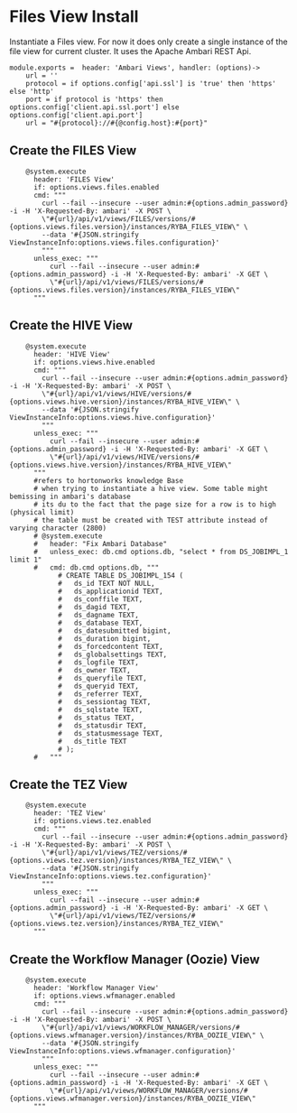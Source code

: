 
# Files View Install
Instantiate a Files view. For now it does only create a single instance of the file view for current cluster.
It uses the Apache Ambari REST Api.

    module.exports =  header: 'Ambari Views', handler: (options)->
        url = ''
        protocol = if options.config['api.ssl'] is 'true' then 'https' else 'http'
        port = if protocol is 'https' then options.config['client.api.ssl.port'] else options.config['client.api.port']
        url = "#{protocol}://#{@config.host}:#{port}"

## Create the FILES View

        @system.execute
          header: 'FILES View'
          if: options.views.files.enabled
          cmd: """
            curl --fail --insecure --user admin:#{options.admin_password} -i -H 'X-Requested-By: ambari' -X POST \
            \"#{url}/api/v1/views/FILES/versions/#{options.views.files.version}/instances/RYBA_FILES_VIEW\" \
            --data '#{JSON.stringify ViewInstanceInfo:options.views.files.configuration}'
            """ 
          unless_exec: """
              curl --fail --insecure --user admin:#{options.admin_password} -i -H 'X-Requested-By: ambari' -X GET \
              \"#{url}/api/v1/views/FILES/versions/#{options.views.files.version}/instances/RYBA_FILES_VIEW\"
          """

## Create the HIVE View

        @system.execute
          header: 'HIVE View'
          if: options.views.hive.enabled
          cmd: """
            curl --fail --insecure --user admin:#{options.admin_password} -i -H 'X-Requested-By: ambari' -X POST \
            \"#{url}/api/v1/views/HIVE/versions/#{options.views.hive.version}/instances/RYBA_HIVE_VIEW\" \
            --data '#{JSON.stringify ViewInstanceInfo:options.views.hive.configuration}'
            """ 
          unless_exec: """
              curl --fail --insecure --user admin:#{options.admin_password} -i -H 'X-Requested-By: ambari' -X GET \
              \"#{url}/api/v1/views/HIVE/versions/#{options.views.hive.version}/instances/RYBA_HIVE_VIEW\"
          """
          #refers to hortonworks knowledge Base
          # when trying to instantiate a hive view. Some table might bemissing in ambari's database
          # its du to the fact that the page size for a row is to high (physical limit)
          # the table must be created with TEST attribute instead of varying character (2800)
          # @system.execute
          #   header: "Fix Ambari Database"
          #   unless_exec: db.cmd options.db, "select * from DS_JOBIMPL_1 limit 1"
          #   cmd: db.cmd options.db, """
                # CREATE TABLE DS_JOBIMPL_154 (
                #   ds_id TEXT NOT NULL,
                #   ds_applicationid TEXT,
                #   ds_conffile TEXT,
                #   ds_dagid TEXT,
                #   ds_dagname TEXT,
                #   ds_database TEXT,
                #   ds_datesubmitted bigint,
                #   ds_duration bigint,
                #   ds_forcedcontent TEXT,
                #   ds_globalsettings TEXT,
                #   ds_logfile TEXT,
                #   ds_owner TEXT,
                #   ds_queryfile TEXT,
                #   ds_queryid TEXT,
                #   ds_referrer TEXT,
                #   ds_sessiontag TEXT,
                #   ds_sqlstate TEXT,
                #   ds_status TEXT,
                #   ds_statusdir TEXT,
                #   ds_statusmessage TEXT,
                #   ds_title TEXT
                # );
          #   """

## Create the TEZ View  

        @system.execute
          header: 'TEZ View'
          if: options.views.tez.enabled
          cmd: """
            curl --fail --insecure --user admin:#{options.admin_password} -i -H 'X-Requested-By: ambari' -X POST \
            \"#{url}/api/v1/views/TEZ/versions/#{options.views.tez.version}/instances/RYBA_TEZ_VIEW\" \
            --data '#{JSON.stringify ViewInstanceInfo:options.views.tez.configuration}'
            """ 
          unless_exec: """
              curl --fail --insecure --user admin:#{options.admin_password} -i -H 'X-Requested-By: ambari' -X GET \
              \"#{url}/api/v1/views/TEZ/versions/#{options.views.tez.version}/instances/RYBA_TEZ_VIEW\"
          """

## Create the Workflow Manager (Oozie) View

        @system.execute
          header: 'Workflow Manager View'
          if: options.views.wfmanager.enabled
          cmd: """
            curl --fail --insecure --user admin:#{options.admin_password} -i -H 'X-Requested-By: ambari' -X POST \
            \"#{url}/api/v1/views/WORKFLOW_MANAGER/versions/#{options.views.wfmanager.version}/instances/RYBA_OOZIE_VIEW\" \
            --data '#{JSON.stringify ViewInstanceInfo:options.views.wfmanager.configuration}'
            """ 
          unless_exec: """
              curl --fail --insecure --user admin:#{options.admin_password} -i -H 'X-Requested-By: ambari' -X GET \
              \"#{url}/api/v1/views/WORKFLOW_MANAGER/versions/#{options.views.wfmanager.version}/instances/RYBA_OOZIE_VIEW\"
          """
